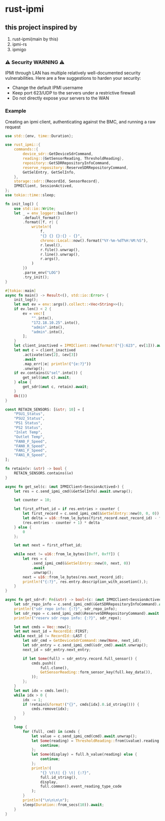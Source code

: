 # rust-ipmi
## this project inspired by
1. rust-ipmi(main by this)
2. ipmi-rs
3. ipmigo
### ⚠️ Security WARNING ⚠️

IPMI through LAN has multiple relatively well-documented security vulnerabilities. Here are a few suggestions to harden your security:
- Change the default IPMI username
- Keep port 623/UDP to the servers under a restrictive firewall
- Do not directly expose your servers to the WAN

### Example

Creating an ipmi client, authenticating against the BMC, and running a raw request
```rs
use std::{env, time::Duration};

use rust_ipmi::{
    commands::{
        device_sdr::GetDeviceSdrCommand,
        reading::{GetSensorReading, ThresholdReading},
        repository::GetSDRRepositoryInfoCommand,
        reserve_repository::ReserveSDRRepositoryCommand,
        GetSelEntry, GetSelInfo,
    },
    storage::sdr::{RecordId, SensorRecord},
    IPMIClient, SessionActived,
};
use tokio::time::sleep;

fn init_log() {
    use std::io::Write;
    let _ = env_logger::builder()
        .default_format()
        .format(|f, r| {
            writeln!(
                f,
                "{} {} {}:{} - {}",
                chrono::Local::now().format("%Y-%m-%dT%H:%M:%S"),
                r.level(),
                r.file().unwrap(),
                r.line().unwrap(),
                r.args(),
            )
        })
        .parse_env("LOG")
        .try_init();
}

#[tokio::main]
async fn main() -> Result<(), std::io::Error> {
    init_log();
    let mut ev = env::args().collect::<Vec<String>>();
    if ev.len() < 2 {
        ev = vec![
            "".into(),
            "172.18.10.25".into(),
            "admin".into(),
            "admin".into(),
        ];
    }
    let client_inactived = IPMIClient::new(format!("{}:623", ev[1])).await.unwrap();
    let mut c = client_inactived
        .activate(&ev[2], &ev[3])
        .await
        .map_err(|e| println!("{e:?}"))
        .unwrap();
    if ev.contains(&"sel".into()) {
        get_sel(&mut c).await;
    } else {
        get_sdr(&mut c, retain).await;
    }
    Ok(())
}

const RETAIN_SENSORS: [&str; 10] = [
    "PSU1_Status",
    "PSU2_Status",
    "PS1 Status",
    "PS2 Status",
    "Inlet Temp",
    "Outlet Temp",
    "FAN0_F_Speed",
    "FAN0_R_Speed",
    "FAN1_F_Speed",
    "FAN1_R_Speed",
];

fn retain(v: &str) -> bool {
    RETAIN_SENSORS.contains(&v)
}

async fn get_sel(c: &mut IPMIClient<SessionActived>) {
    let res = c.send_ipmi_cmd(&GetSelInfo).await.unwrap();

    let counter = 10;

    let first_offset_id = if res.entries > counter {
        let first_record = c.send_ipmi_cmd(&GetSelEntry::new(0, 0, 0)).await.unwrap();
        let delta = u16::from_le_bytes(first_record.next_record_id) - first_record.entry.id();
        (res.entries - counter + 1) * delta
    } else {
        0
    };

    let mut next = first_offset_id;

    while next != u16::from_le_bytes([0xff, 0xff]) {
        let res = c
            .send_ipmi_cmd(&GetSelEntry::new(0, next, 0))
            .await
            .unwrap();
        next = u16::from_le_bytes(res.next_record_id);
        println!("{:?}", res.entry.description_with_assetion(),);
    }
}

async fn get_sdr<F: Fn(&str) -> bool>(c: &mut IPMIClient<SessionActived>, retain: F) {
    let sdr_repo_info = c.send_ipmi_cmd(&GetSDRRepositoryInfoCommand).await.unwrap();
    println!("sdr repo info: {:?}", sdr_repo_info);
    let sdr_repo = c.send_ipmi_cmd(&ReserveSDRRepositoryCommand).await.unwrap();
    println!("reserv sdr repo info: {:?}", sdr_repo);

    let mut cmds = Vec::new();
    let mut next_id = RecordId::FIRST;
    while next_id != RecordId::LAST {
        let sdr_cmd = GetDeviceSdrCommand::new(None, next_id);
        let sdr_entry = c.send_ipmi_cmd(&sdr_cmd).await.unwrap();
        next_id = sdr_entry.next_entry;

        if let Some(full) = sdr_entry.record.full_sensor() {
            cmds.push((
                full.clone(),
                GetSensorReading::form_sensor_key(full.key_data()),
            ));
        };
    }
    let mut idx = cmds.len();
    while idx > 0 {
        idx -= 1;
        if !retain(&format!("{}", cmds[idx].0.id_string())) {
            cmds.remove(idx);
        }
    }

    loop {
        for (full, cmd) in &cmds {
            let value = c.send_ipmi_cmd(cmd).await.unwrap();
            let Some(reading) = ThresholdReading::from(&value).reading else {
                continue;
            };
            let Some(display) = full.h_value(reading) else {
                continue;
            };
            println!(
                "{} \t\t| {} \t| {:?}",
                full.id_string(),
                display,
                full.common().event_reading_type_code
            );
        }
        println!("\n\n\n\n");
        sleep(Duration::from_secs(10)).await;
    }
}


```

<!-- ## Design documentation for rust-ipmi -->
<!--
## Background

rust-ipmi is a native rust client for remotely managing/monitoring systems with hardware support for IPMI. IPMI is a specification which allows software to interact and communicate with systems through the BMC (Baseboard Management Controller). BMC is a hardware component which enables interaction with a computer's chassis, motherboard, and storage through LAN and serial.
-->
<!-- ![IPMI Block diagram](/images/ipmi.png) -->

<!-- This library is focusing on the IPMI LAN protocol. Some general information on IPMI through LAN:
1. This is a network-based implementation of IPMI so network packets will be sent to and received from the BMC LAN controller on port 623 through UDP.
2. The packet structure generally looks like Ethernet frame -> IP/UDP -> RMCP header -> IPMI header -> IPMI payload
3. Intel came out with a IPMI v2 and RMCP+ which introduced encrypted payloads
-->
<!-- ## Requirements for this library

- Support IPMI v1.5/2 RMCP/RMCP+
- Support most common APP and CHASSIS commands -->

